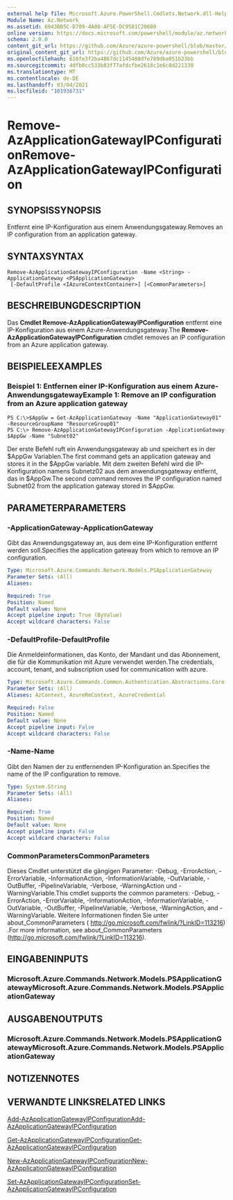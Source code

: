```yaml
---
external help file: Microsoft.Azure.PowerShell.Cmdlets.Network.dll-Help.xml
Module Name: Az.Network
ms.assetid: 6943BB5C-D709-4A80-AF5E-DC9501C20680
online version: https://docs.microsoft.com/powershell/module/az.network/remove-azapplicationgatewayipconfiguration
schema: 2.0.0
content_git_url: https://github.com/Azure/azure-powershell/blob/master/src/Network/Network/help/Remove-AzApplicationGatewayIPConfiguration.md
original_content_git_url: https://github.com/Azure/azure-powershell/blob/master/src/Network/Network/help/Remove-AzApplicationGatewayIPConfiguration.md
ms.openlocfilehash: 610fe3f2ba4867dc1145488dfe789dba051b23bb
ms.sourcegitcommit: 4dfb0cc533b83f77afdcfbe2618c1e6c8d221330
ms.translationtype: MT
ms.contentlocale: de-DE
ms.lasthandoff: 03/04/2021
ms.locfileid: "101936731"
---
```

# <span data-ttu-id="ed2d7-101">Remove-AzApplicationGatewayIPConfiguration</span><span class="sxs-lookup"><span data-stu-id="ed2d7-101">Remove-AzApplicationGatewayIPConfiguration</span></span>

## <span data-ttu-id="ed2d7-102">SYNOPSIS</span><span class="sxs-lookup"><span data-stu-id="ed2d7-102">SYNOPSIS</span></span>
<span data-ttu-id="ed2d7-103">Entfernt eine IP-Konfiguration aus einem Anwendungsgateway.</span><span class="sxs-lookup"><span data-stu-id="ed2d7-103">Removes an IP configuration from an application gateway.</span></span>

## <span data-ttu-id="ed2d7-104">SYNTAX</span><span class="sxs-lookup"><span data-stu-id="ed2d7-104">SYNTAX</span></span>

```
Remove-AzApplicationGatewayIPConfiguration -Name <String> -ApplicationGateway <PSApplicationGateway>
 [-DefaultProfile <IAzureContextContainer>] [<CommonParameters>]
```

## <span data-ttu-id="ed2d7-105">BESCHREIBUNG</span><span class="sxs-lookup"><span data-stu-id="ed2d7-105">DESCRIPTION</span></span>
<span data-ttu-id="ed2d7-106">Das **Cmdlet Remove-AzApplicationGatewayIPConfiguration** entfernt eine IP-Konfiguration aus einem Azure-Anwendungsgateway.</span><span class="sxs-lookup"><span data-stu-id="ed2d7-106">The **Remove-AzApplicationGatewayIPConfiguration** cmdlet removes an IP configuration from an Azure application gateway.</span></span>

## <span data-ttu-id="ed2d7-107">BEISPIELE</span><span class="sxs-lookup"><span data-stu-id="ed2d7-107">EXAMPLES</span></span>

### <span data-ttu-id="ed2d7-108">Beispiel 1: Entfernen einer IP-Konfiguration aus einem Azure-Anwendungsgateway</span><span class="sxs-lookup"><span data-stu-id="ed2d7-108">Example 1: Remove an IP configuration from an Azure application gateway</span></span>
```
PS C:\>$AppGw = Get-AzApplicationGateway -Name "ApplicationGateway01" -ResourceGroupName "ResourceGroup01"
PS C:\> Remove-AzApplicationGatewayIPConfiguration -ApplicationGateway $AppGw -Name "Subnet02"
```

<span data-ttu-id="ed2d7-109">Der erste Befehl ruft ein Anwendungsgateway ab und speichert es in der $AppGw Variablen.</span><span class="sxs-lookup"><span data-stu-id="ed2d7-109">The first command gets an application gateway and stores it in the $AppGw variable.</span></span>
<span data-ttu-id="ed2d7-110">Mit dem zweiten Befehl wird die IP-Konfiguration namens Subnetz02 aus dem anwendungsgateway entfernt, das in $AppGw.</span><span class="sxs-lookup"><span data-stu-id="ed2d7-110">The second command removes the IP configuration named Subnet02 from the application gateway stored in $AppGw.</span></span>

## <span data-ttu-id="ed2d7-111">PARAMETER</span><span class="sxs-lookup"><span data-stu-id="ed2d7-111">PARAMETERS</span></span>

### <span data-ttu-id="ed2d7-112">-ApplicationGateway</span><span class="sxs-lookup"><span data-stu-id="ed2d7-112">-ApplicationGateway</span></span>
<span data-ttu-id="ed2d7-113">Gibt das Anwendungsgateway an, aus dem eine IP-Konfiguration entfernt werden soll.</span><span class="sxs-lookup"><span data-stu-id="ed2d7-113">Specifies the application gateway from which to remove an IP configuration.</span></span>

```yaml
Type: Microsoft.Azure.Commands.Network.Models.PSApplicationGateway
Parameter Sets: (All)
Aliases:

Required: True
Position: Named
Default value: None
Accept pipeline input: True (ByValue)
Accept wildcard characters: False
```

### <span data-ttu-id="ed2d7-114">-DefaultProfile</span><span class="sxs-lookup"><span data-stu-id="ed2d7-114">-DefaultProfile</span></span>
<span data-ttu-id="ed2d7-115">Die Anmeldeinformationen, das Konto, der Mandant und das Abonnement, die für die Kommunikation mit Azure verwendet werden.</span><span class="sxs-lookup"><span data-stu-id="ed2d7-115">The credentials, account, tenant, and subscription used for communication with azure.</span></span>

```yaml
Type: Microsoft.Azure.Commands.Common.Authentication.Abstractions.Core.IAzureContextContainer
Parameter Sets: (All)
Aliases: AzContext, AzureRmContext, AzureCredential

Required: False
Position: Named
Default value: None
Accept pipeline input: False
Accept wildcard characters: False
```

### <span data-ttu-id="ed2d7-116">-Name</span><span class="sxs-lookup"><span data-stu-id="ed2d7-116">-Name</span></span>
<span data-ttu-id="ed2d7-117">Gibt den Namen der zu entfernenden IP-Konfiguration an.</span><span class="sxs-lookup"><span data-stu-id="ed2d7-117">Specifies the name of the IP configuration to remove.</span></span>

```yaml
Type: System.String
Parameter Sets: (All)
Aliases:

Required: True
Position: Named
Default value: None
Accept pipeline input: False
Accept wildcard characters: False
```

### <span data-ttu-id="ed2d7-118">CommonParameters</span><span class="sxs-lookup"><span data-stu-id="ed2d7-118">CommonParameters</span></span>
<span data-ttu-id="ed2d7-119">Dieses Cmdlet unterstützt die gängigen Parameter: -Debug, -ErrorAction, -ErrorVariable, -InformationAction, -InformationVariable, -OutVariable, -OutBuffer, -PipelineVariable, -Verbose, -WarningAction und -WarningVariable.</span><span class="sxs-lookup"><span data-stu-id="ed2d7-119">This cmdlet supports the common parameters: -Debug, -ErrorAction, -ErrorVariable, -InformationAction, -InformationVariable, -OutVariable, -OutBuffer, -PipelineVariable, -Verbose, -WarningAction, and -WarningVariable.</span></span> <span data-ttu-id="ed2d7-120">Weitere Informationen finden Sie unter about_CommonParameters ( http://go.microsoft.com/fwlink/?LinkID=113216) .</span><span class="sxs-lookup"><span data-stu-id="ed2d7-120">For more information, see about_CommonParameters (http://go.microsoft.com/fwlink/?LinkID=113216).</span></span>

## <span data-ttu-id="ed2d7-121">EINGABEN</span><span class="sxs-lookup"><span data-stu-id="ed2d7-121">INPUTS</span></span>

### <span data-ttu-id="ed2d7-122">Microsoft.Azure.Commands.Network.Models.PSApplicationGateway</span><span class="sxs-lookup"><span data-stu-id="ed2d7-122">Microsoft.Azure.Commands.Network.Models.PSApplicationGateway</span></span>

## <span data-ttu-id="ed2d7-123">AUSGABEN</span><span class="sxs-lookup"><span data-stu-id="ed2d7-123">OUTPUTS</span></span>

### <span data-ttu-id="ed2d7-124">Microsoft.Azure.Commands.Network.Models.PSApplicationGateway</span><span class="sxs-lookup"><span data-stu-id="ed2d7-124">Microsoft.Azure.Commands.Network.Models.PSApplicationGateway</span></span>

## <span data-ttu-id="ed2d7-125">NOTIZEN</span><span class="sxs-lookup"><span data-stu-id="ed2d7-125">NOTES</span></span>

## <span data-ttu-id="ed2d7-126">VERWANDTE LINKS</span><span class="sxs-lookup"><span data-stu-id="ed2d7-126">RELATED LINKS</span></span>

[<span data-ttu-id="ed2d7-127">Add-AzApplicationGatewayIPConfiguration</span><span class="sxs-lookup"><span data-stu-id="ed2d7-127">Add-AzApplicationGatewayIPConfiguration</span></span>](./Add-AzApplicationGatewayIPConfiguration.md)

[<span data-ttu-id="ed2d7-128">Get-AzApplicationGatewayIPConfiguration</span><span class="sxs-lookup"><span data-stu-id="ed2d7-128">Get-AzApplicationGatewayIPConfiguration</span></span>](./Get-AzApplicationGatewayIPConfiguration.md)

[<span data-ttu-id="ed2d7-129">New-AzApplicationGatewayIPConfiguration</span><span class="sxs-lookup"><span data-stu-id="ed2d7-129">New-AzApplicationGatewayIPConfiguration</span></span>](./New-AzApplicationGatewayIPConfiguration.md)

[<span data-ttu-id="ed2d7-130">Set-AzApplicationGatewayIPConfiguration</span><span class="sxs-lookup"><span data-stu-id="ed2d7-130">Set-AzApplicationGatewayIPConfiguration</span></span>](./Set-AzApplicationGatewayIPConfiguration.md)



